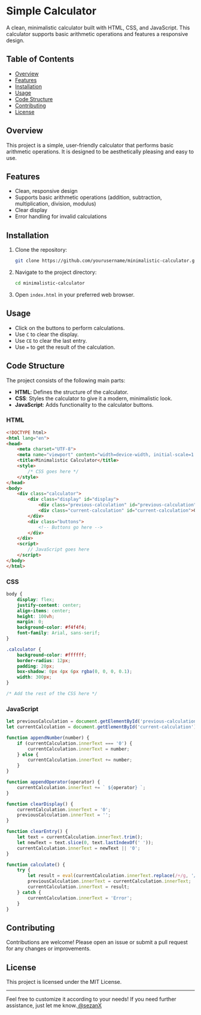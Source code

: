 # Simple Calculator

A clean, minimalistic calculator built with HTML, CSS, and JavaScript. This calculator supports basic arithmetic operations and features a responsive design.

## Table of Contents

- [Overview](#overview)
- [Features](#features)
- [Installation](#installation)
- [Usage](#usage)
- [Code Structure](#code-structure)
- [Contributing](#contributing)
- [License](#license)

## Overview

This project is a simple, user-friendly calculator that performs basic arithmetic operations. It is designed to be aesthetically pleasing and easy to use.

## Features

- Clean, responsive design
- Supports basic arithmetic operations (addition, subtraction, multiplication, division, modulus)
- Clear display
- Error handling for invalid calculations

## Installation

1. Clone the repository:

    ```bash
    git clone https://github.com/yourusername/minimalistic-calculator.git
    ```

2. Navigate to the project directory:

    ```bash
    cd minimalistic-calculator
    ```

3. Open `index.html` in your preferred web browser.

## Usage

- Click on the buttons to perform calculations.
- Use `C` to clear the display.
- Use `CE` to clear the last entry.
- Use `=` to get the result of the calculation.

## Code Structure

The project consists of the following main parts:

- **HTML**: Defines the structure of the calculator.
- **CSS**: Styles the calculator to give it a modern, minimalistic look.
- **JavaScript**: Adds functionality to the calculator buttons.

### HTML

```html
<!DOCTYPE html>
<html lang="en">
<head>
    <meta charset="UTF-8">
    <meta name="viewport" content="width=device-width, initial-scale=1.0">
    <title>Minimalistic Calculator</title>
    <style>
        /* CSS goes here */
    </style>
</head>
<body>
    <div class="calculator">
        <div class="display" id="display">
            <div class="previous-calculation" id="previous-calculation">&nbsp;</div>
            <div class="current-calculation" id="current-calculation">0</div>
        </div>
        <div class="buttons">
            <!-- Buttons go here -->
        </div>
    </div>
    <script>
        // JavaScript goes here
    </script>
</body>
</html>
```

### CSS

```css
body {
    display: flex;
    justify-content: center;
    align-items: center;
    height: 100vh;
    margin: 0;
    background-color: #f4f4f4;
    font-family: Arial, sans-serif;
}

.calculator {
    background-color: #ffffff;
    border-radius: 12px;
    padding: 20px;
    box-shadow: 0px 4px 6px rgba(0, 0, 0, 0.1);
    width: 300px;
}

/* Add the rest of the CSS here */
```

### JavaScript

```javascript
let previousCalculation = document.getElementById('previous-calculation');
let currentCalculation = document.getElementById('current-calculation');

function appendNumber(number) {
    if (currentCalculation.innerText === '0') {
        currentCalculation.innerText = number;
    } else {
        currentCalculation.innerText += number;
    }
}

function appendOperator(operator) {
    currentCalculation.innerText += ` ${operator} `;
}

function clearDisplay() {
    currentCalculation.innerText = '0';
    previousCalculation.innerText = '';
}

function clearEntry() {
    let text = currentCalculation.innerText.trim();
    let newText = text.slice(0, text.lastIndexOf(' '));
    currentCalculation.innerText = newText || '0';
}

function calculate() {
    try {
        let result = eval(currentCalculation.innerText.replace(/÷/g, '/').replace(/×/g, '*'));
        previousCalculation.innerText = currentCalculation.innerText;
        currentCalculation.innerText = result;
    } catch {
        currentCalculation.innerText = 'Error';
    }
}
```

## Contributing

Contributions are welcome! Please open an issue or submit a pull request for any changes or improvements.

## License

This project is licensed under the MIT License.

---

Feel free to customize it according to your needs! If you need further assistance, just let me know.<a href="https://github.com/sezanX"> @sezanX</a>

